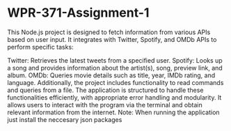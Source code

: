 # WPR-371-Assignment-1
This Node.js project is designed to fetch information from various APIs based on user input. It integrates with Twitter, Spotify, and OMDb APIs to perform specific tasks:

Twitter: Retrieves the latest tweets from a specified user.
Spotify: Looks up a song and provides information about the artist(s), song, preview link, and album.
OMDb: Queries movie details such as title, year, IMDb rating, and language.
Additionally, the project includes functionality to read commands and queries from a file. The application is structured to handle these functionalities efficiently, with appropriate error handling and modularity. It allows users to interact with the program via the terminal and obtain relevant information from the internet.
 Note: When running the application just install the neccesary json packages